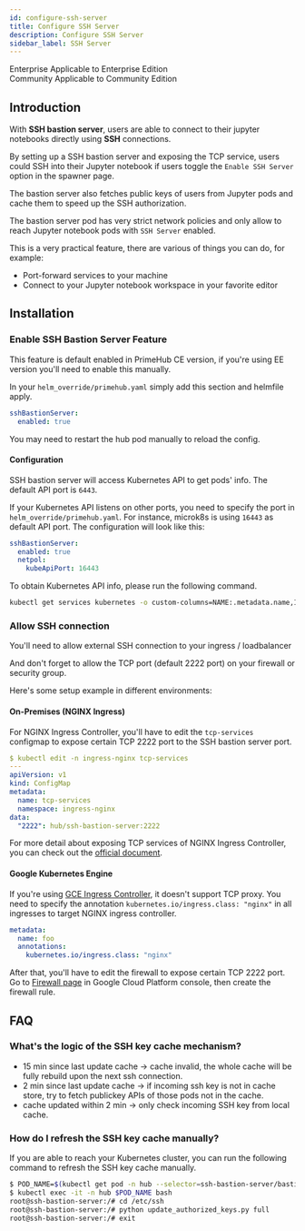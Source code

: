 ```yaml
---
id: configure-ssh-server
title: Configure SSH Server
description: Configure SSH Server
sidebar_label: SSH Server
---
```



<div class="label-sect">
  <div class="ee-only tooltip">Enterprise
    <span class="tooltiptext">Applicable to Enterprise Edition</span>
  </div>
  <div class="ce-only tooltip">Community
    <span class="tooltiptext">Applicable to Community Edition</span>
  </div>
</div>

## Introduction

With **SSH bastion server**, users are able to connect to their jupyter notebooks directly using **SSH** connections.

By setting up a SSH bastion server and exposing the TCP service, users could SSH into their Jupyter notebook if users toggle the `Enable SSH Server` option in the spawner page.

The bastion server also fetches public keys of users from Jupyter pods and cache them to speed up the SSH authorization.

The bastion server pod has very strict network policies and only allow to reach Jupyter notebook pods with `SSH Server` enabled.

This is a very practical feature, there are various of things you can do, for example:

- Port-forward services to your machine
- Connect to your Jupyter notebook workspace in your favorite editor

## Installation

### Enable SSH Bastion Server Feature

This feature is default enabled in PrimeHub CE version, if you're using EE version you'll need to enable this manually.

In your `helm_override/primehub.yaml` simply add this section and helmfile apply.

```yaml
sshBastionServer:
  enabled: true
```

You may need to restart the hub pod manually to reload the config.

#### Configuration

SSH bastion server will access Kubernetes API to get pods' info. The default API port is `6443`.

If your Kubernetes API listens on other ports, you need to specify the port in `helm_override/primehub.yaml`.
For instance, microk8s is using `16443` as default API port. The configuration will look like this:

```yaml
sshBastionServer:
  enabled: true
  netpol:
    kubeApiPort: 16443
```

To obtain Kubernetes API info, please run the following command.

```bash
kubectl get services kubernetes -o custom-columns=NAME:.metadata.name,IP:.spec.clusterIP,PORT:.spec.ports[0].targetPort
```

### Allow SSH connection

You'll need to allow external SSH connection to your ingress / loadbalancer

And don't forget to allow the TCP port (default 2222 port) on your firewall or security group.

Here's some setup example in different environments:

#### On-Premises (NGINX Ingress)

For NGINX Ingress Controller, you'll have to edit the `tcp-services` configmap to expose certain TCP 2222 port to the SSH bastion server port.

```yaml
$ kubectl edit -n ingress-nginx tcp-services
---
apiVersion: v1
kind: ConfigMap
metadata:
  name: tcp-services
  namespace: ingress-nginx
data:
  "2222": hub/ssh-bastion-server:2222
```

For more detail about exposing TCP services of NGINX Ingress Controller, you can check out the [official document](https://kubernetes.github.io/ingress-nginx/user-guide/exposing-tcp-udp-services/).

#### Google Kubernetes Engine

If you're using [GCE Ingress Controller](https://github.com/kubernetes/ingress-gce), it doesn't support TCP proxy. You need to specify the annotation `kubernetes.io/ingress.class: "nginx"` in all ingresses to target NGINX ingress controller.

```yaml
metadata:
  name: foo
  annotations:
    kubernetes.io/ingress.class: "nginx"
```

After that, you'll have to edit the firewall to expose certain TCP 2222 port. Go to [Firewall page](https://console.cloud.google.com/networking/firewalls/list) in Google Cloud Platform console, then create the firewall rule.


## FAQ

### What's the logic of the SSH key cache mechanism?

- 15 min since last update cache → cache invalid, the whole cache will be fully rebuild upon the next ssh connection.
- 2 min since last update cache → if incoming ssh key is not in cache store, try to fetch publickey APIs of those pods not in the cache.
- cache updated within 2 min → only check incoming SSH key from local cache.
### How do I refresh the SSH key cache manually?

If you are able to reach your Kubernetes cluster, you can run the following command to refresh the SSH key cache manually.

```bash
$ POD_NAME=$(kubectl get pod -n hub --selector=ssh-bastion-server/bastion=true -o jsonpath='{.items[*].metadata.name}')
$ kubectl exec -it -n hub $POD_NAME bash
root@ssh-bastion-server:/# cd /etc/ssh
root@ssh-bastion-server:/# python update_authorized_keys.py full
root@ssh-bastion-server:/# exit
```